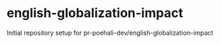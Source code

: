 # english-globalization-impact

Initial repository setup for pr-poehali-dev/english-globalization-impact